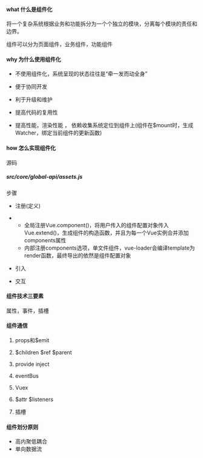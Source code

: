 #### what 什么是组件化

将一个复杂系统根据业务和功能拆分为一个个独立的模块，分离每个模块的责任和边界。

组件可以分为页面组件，业务组件，功能组件



#### why 为什么使用组件化

- 不使用组件化，系统呈现的状态往往是“牵一发而动全身”
- 便于协同开发

- 利于升级和维护
- 提高代码的复用性

- 提高性能，渲染性能 ， 依赖收集系统定位到组件上(组件在$mount时，生成Watcher，绑定当前组件的更新函数)



#### how 怎么实现组件化

源码

##### src/core/global-api/assets.js

步骤

- 注册(定义) 

- - 全局注册Vue.component()，将用户传入的组件配置对象传入Vue.extend()，生成组件的构造函数，并且为每一个Vue实例合并添加components属性
  - 内部注册components选项，单文件组件，vue-loader会编译template为render函数，最终导出的依然是组件配置对象

- 引入
- 交互



#### 组件技术三要素

属性，事件，插槽



#### 组件通信

1. props和$emit
2. $children $ref $parent

1. provide inject
2. eventBus

1. Vuex
2. $attr $listeners

1. 插槽



#### 组件划分原则

- 高内聚低耦合
- 单向数据流